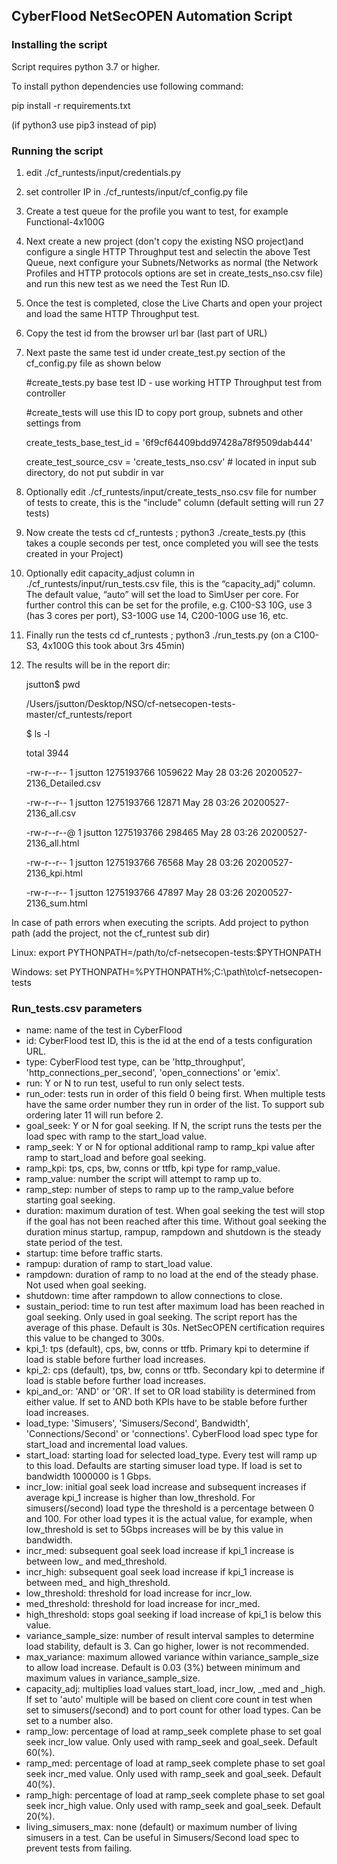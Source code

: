 ## CyberFlood NetSecOPEN Automation Script

### Installing the script
Script requires python 3.7 or higher.

To install python dependencies use following command:

pip install -r requirements.txt

(if python3 use pip3 instead of pip)

### Running the script
 1) edit ./cf_runtests/input/credentials.py
 
 2) set controller IP in ./cf_runtests/input/cf_config.py file
  
 3) Create a test queue for the profile you want to test, for example Functional-4x100G
  
 4) Next create a new project (don't copy the existing NSO project)and configure a single HTTP Throughput test and selectin the above Test Queue, next configure your Subnets/Networks as normal  (the Network Profiles and HTTP protocols options are set in create_tests_nso.csv file) and run this new test as we need the Test Run ID.
  
 5) Once the test is completed, close the Live Charts and open your project and load the same HTTP Throughput test.
  
 6) Copy the test id from the browser url bar (last part of URL)
 
 7) Next paste the same test id under create_test.py section of the cf_config.py file as shown below
 
    #create_tests.py base test ID - use working HTTP Throughput test from controller
   
    #create_tests will use this ID to copy port group, subnets and other settings from
   
    create_tests_base_test_id = '6f9cf64409bdd97428a78f9509dab444'
   
    create_test_source_csv = 'create_tests_nso.csv'  # located in input sub directory, do not put subdir in var
    
 8) Optionally edit ./cf_runtests/input/create_tests_nso.csv file for number of tests to create, this is the "include" column (default setting will run 27 tests)
 
 9) Now create the tests cd cf_runtests ; python3 ./create_tests.py (this takes a couple seconds per test, once completed you will see the tests created in your Project)
 
10) Optionally edit capacity_adjust column in ./cf_runtests/input/run_tests.csv file, this is the “capacity_adj” column. The default value, “auto” will set the load to SimUser per core. For further control this can be set for the profile, e.g. C100-S3 10G, use 3 (has 3 cores per port), S3-100G use 14, C200-100G use 16, etc.

11) Finally run the tests cd cf_runtests ; python3 ./run_tests.py (on a C100-S3, 4x100G this took about 3rs 45min)

12) The results will be in the report dir:

	jsutton$ pwd
	
	/Users/jsutton/Desktop/NSO/cf-netsecopen-tests-master/cf_runtests/report
	
	$ ls -l
	
	total 3944
	
	-rw-r--r--  1 jsutton  1275193766  1059622 May 28 03:26 20200527-2136_Detailed.csv
	
	-rw-r--r--  1 jsutton  1275193766    12871 May 28 03:26 20200527-2136_all.csv
	
	-rw-r--r--@ 1 jsutton  1275193766   298465 May 28 03:26 20200527-2136_all.html
	
	-rw-r--r--  1 jsutton  1275193766    76568 May 28 03:26 20200527-2136_kpi.html
	
	-rw-r--r--  1 jsutton  1275193766    47897 May 28 03:26 20200527-2136_sum.html
	 


In case of path errors when executing the scripts.
Add project to python path (add the project, not the cf_runtest sub dir)

Linux: 
export PYTHONPATH=/path/to/cf-netsecopen-tests:$PYTHONPATH

Windows: 
set PYTHONPATH=%PYTHONPATH%;C:\path\to\cf-netsecopen-tests

### Run_tests.csv parameters

- name: name of the test in CyberFlood
- id: CyberFlood test ID, this is the id at the end of a tests configuration URL.
- type: CyberFlood test type, can be 'http_throughput', 'http_connections_per_second', 'open_connections' or 'emix'.
- run: Y or N to run test, useful to run only select tests.
- run_oder: tests run in order of this field 0 being first. When multiple tests have the same order number they run in order of the list. To support sub ordering later 11 will run before 2.
- goal_seek: Y or N for goal seeking. If N, the script runs the tests per the load spec with ramp to the start_load value.
- ramp_seek: Y or N for optional additional ramp to ramp_kpi value after ramp to start_load and before goal seeking.
- ramp_kpi: tps, cps, bw, conns or ttfb, kpi type for ramp_value.
- ramp_value: number the script will attempt to ramp up to.
- ramp_step: number of steps to ramp up to the ramp_value before starting goal seeking.
- duration: maximum duration of test. When goal seeking the test will stop if the goal has not been reached after this time. Without goal seeking the duration minus startup, rampup, rampdown and shutdown is the steady state period of the test.
- startup: time before traffic starts.
- rampup: duration of ramp to start_load value.
- rampdown: duration of ramp to no load at the end of the steady phase. Not used when goal seeking.
- shutdown: time after rampdown to allow connections to close.
- sustain_period: time to run test after maximum load has been reached in goal seeking. Only used in goal seeking. The script report has the average of this phase. Default is 30s. NetSecOPEN certification requires this value to be changed to 300s.
- kpi_1: tps (default), cps, bw, conns or ttfb. Primary kpi to determine if load is stable before further load increases.
- kpi_2: cps (default), tps, bw, conns or ttfb. Secondary kpi to determine if load is stable before further load increases.
- kpi_and_or: 'AND' or 'OR'. If set to OR load stability is determined from either value. If set to AND both KPIs have to be stable before further load increases.
- load_type: 'Simusers', 'Simusers/Second', Bandwidth', 'Connections/Second' or 'connections'. CyberFlood load spec type for start_load and incremental load values.
- start_load: starting load for selected load_type. Every test will ramp up to this load. Defaults are starting simuser load type. If load is set to bandwidth 1000000 is 1 Gbps.
- incr_low: initial goal seek load increase and subsequent increases if average kpi_1 increase is higher than low_threshold. For simusers(/second) load type the threshold is a percentage between 0 and 100. For other load types it is the actual value, for example, when low_threshold is set to 5Gbps increases will be by this value in bandwidth.
- incr_med: subsequent goal seek load increase if kpi_1 increase is between low_ and med_threshold.
- incr_high: subsequent goal seek load increase if kpi_1 increase is between med_ and high_threshold.
- low_threshold: threshold for load increase for incr_low.
- med_threshold: threshold for load increase for incr_med.
- high_threshold: stops goal seeking if load increase of kpi_1 is below this value.
- variance_sample_size: number of result interval samples to determine load stability, default is 3. Can go higher, lower is not recommended.
- max_variance: maximum allowed variance within variance_sample_size to allow load increase. Default is 0.03 (3%) between minimum and maximum values in variance_sample_size.
- capacity_adj: multiplies load values start_load, incr_low, _med and _high. If set to 'auto' multiple will be based on client core count in test when set to simusers(/second) and to port count for other load types. Can be set to a number also.
- ramp_low: percentage of load at ramp_seek complete phase to set goal seek incr_low value. Only used with ramp_seek and goal_seek. Default 60(%).
- ramp_med: percentage of load at ramp_seek complete phase to set goal seek incr_med value. Only used with ramp_seek and goal_seek. Default 40(%).
- ramp_high: percentage of load at ramp_seek complete phase to set goal seek incr_high value. Only used with ramp_seek and goal_seek. Default 20(%).
- living_simusers_max: none (default) or maximum number of living simusers in a test. Can be useful in Simusers/Second load spec to prevent tests from failing.


